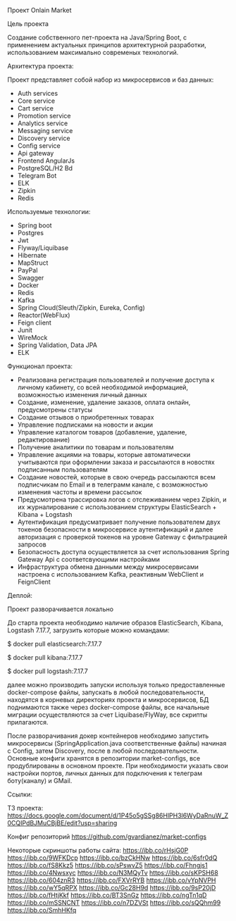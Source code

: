 Проект Onlain Market

Цель проекта

Создание собственного пет-проекта на Java/Spring Boot, с применением актуальных принципов архитектурной разработки, использованием максимально современых технологий. 

Архитектура проекта:

Проект представляет собой набор из микросервисов и баз данных:

- Auth services
- Core service
- Cart service
- Promotion service
- Analytics service
- Messaging service
- Discovery service
- Config service
- Api gateway
- Frontend AngularJs
- PostgreSQL/H2 Bd
- Telegram Bot
- ELK
- Zipkin
- Redis

Используемые технологии:

- Spring boot
- Postgres
- Jwt
- Flyway/Liquibase
- Hibernate
- MapStruct
- PayPal
- Swagger
- Docker
- Redis
- Kafka
- Spring Cloud(Sleuth/Zipkin, Eureka, Config)
- Reactor(WebFlux)
- Feign client
- Junit
- WireMock
- Spring Validation, Data JPA
- ELK

Функционал проекта:

- Реализована регистрация пользователей и получение доступа к личному кабинету, со всей необходимой информацией, возможностью изменения личный данных
- Создание, изменение, удаление заказов, оплата онлайн, предусмотрены статусы
- Создание отзывов о приобретенных товарах
- Управление подписками на новости и акции
- Управление каталогом товаров (добавление, удаление, редактирование)
- Получение аналитики по товарам и пользователям
- Управление акциями на товары, которые автоматически учитываются при оформлении заказа и рассылаются в новостях подписанным пользователям
- Создание новостей, которые в свою очередь рассылаются всем подписчикам по Email и в телеграмм канале, с возможностью изменения частоты и времени рассылок
- Предусмотрена трассировка логов c отслеживанием через Zipkin, и их журналирование с использованием структуры ElasticSearch + Kibana + Logstash
- Аутентификация предусматривает получение пользователем двух токенов безопасности в микросервисе аутентификаций и далее авторизация с проверкой токенов на уровне Gateway с фильтрацией запросов
- Безопасность доступа осуществляется за счет использования Spring Gateway Api с соответсвующими настройками
- Инфраструктура обмена данными между микросервисами настроена с использованием Kafka, реактивным WebClient и FeignClient

Деплой:

Проект разворачивается локально

До старта проекта необходимо наличие образов ElasticSearch, Kibana, Logstash 7.17.7, загрузить которые можно командами:

$ docker pull elasticsearch:7.17.7

$ docker pull kibana:7.17.7

$ docker pull logstash:7.17.7

далее можно производить запуски используя только предоставленные docker-compose файлы, запускать в любой последовательности, находятся в корневых директориях проекта и микросервисов,
БД поднимаются также через docker-compose файлы, все начальные миграции осуществляются за счет Liquibase/FlyWay, все скрипты прилагаются.

После разворачивания докер контейнеров необходимо запустить микросервисы (SpringApplication.java соответственные файлы) начиная с Config, затем Discovery, после в любой последовательности. 
Основные конфиги хранятся в репозитории market-configs, все продублированы в основном проекте. При необходимости указать свои настройки портов, личных данных для подключения к телеграм боту(каналу) и GMail.

Ссылки:

ТЗ проекта: https://docs.google.com/document/d/1P45o5gSSg86HlPH3l6WyDaRnuW_Z0CQIPdBJMuCBjBE/edit?usp=sharing

Конфиг репозиторий https://github.com/gvardianez/market-configs

Некоторые скриншоты работы сайта:
https://ibb.co/rHsjG0P
https://ibb.co/9WFKDcp
https://ibb.co/bzCkHNw
https://ibb.co/6sfr0dQ
https://ibb.co/fS8Kkz5
https://ibb.co/sPswvZ5
https://ibb.co/Fhngjs1
https://ibb.co/4Nwsxyc
https://ibb.co/N3MQyTv
https://ibb.co/sKPSH68
https://ibb.co/604znR3
https://ibb.co/FXVrRYB
https://ibb.co/vYpNVPH
https://ibb.co/wY5qRPX
https://ibb.co/Gc28H9d
https://ibb.co/9sP20jD
https://ibb.co/fHtjKkf
https://ibb.co/BT3SnGz
https://ibb.co/ngTn1qD
https://ibb.co/mSSNCNT
https://ibb.co/n7DZVSt
https://ibb.co/sQQhm99
https://ibb.co/SmhHKfq

